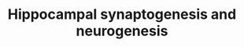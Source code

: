 ---
annotations:
- id: PW:0000003
  parent: signaling pathway
  type: Pathway Ontology
  value: signaling pathway
- id: CL:0002608
  parent: animal cell
  type: Cell Type Ontology
  value: hippocampal neuron
- id: PW:0000650
  parent: signaling pathway
  type: Pathway Ontology
  value: signaling pathway pertinent to development
- id: PW:0000004
  parent: regulatory pathway
  type: Pathway Ontology
  value: regulatory pathway
- id: PW:0002422
  parent: regulatory pathway
  type: Pathway Ontology
  value: synaptic differentiation pathway
authors:
- CMalyar
- Egonw
- AlexanderPico
- Eweitz
citedin: ''
communities:
- ONTOX
description: Cognitive function and the consolidation of memory through hippocampal
  synaptogenesis and neurogenesis and the role of thyroxine.
last-edited: 2025-07-30
ndex: null
organisms:
- Homo sapiens
redirect_from:
- /index.php/Pathway:WP5231
- /instance/WP5231
- /instance/WP5231_r140112
revision: r140112
schema-jsonld:
- '@context': https://schema.org/
  '@id': https://wikipathways.github.io/pathways/WP5231.html
  '@type': Dataset
  creator:
    '@type': Organization
    name: WikiPathways
  description: Cognitive function and the consolidation of memory through hippocampal
    synaptogenesis and neurogenesis and the role of thyroxine.
  keywords:
  - ATP
  - BCL2
  - BDNF
  - CALM1
  - CAMK2A
  - CAMK2B
  - CAMK4
  - CAMKK1
  - CAMKK2
  - CCND2
  - CREB1
  - Ca²⁺
  - DIO2
  - DRD1
  - HNRNPL
  - K⁺
  - MAPK/ERK
  - MAPK14
  - NCAM1
  - NGF
  - NRXN1
  - NRXN2
  - NRXN3
  - Na⁺
  - PPARGC1A
  - PRKCA
  - PRL
  - RPS6KA5
  - RSK
  - SYT12
  - SYT2
  - Thyroxine (T4)
  - Triiodothyronine (T3)
  - TrkB
  - cAMP
  license: CC0
  name: Hippocampal synaptogenesis and neurogenesis
seo: CreativeWork
title: Hippocampal synaptogenesis and neurogenesis
wpid: WP5231
---